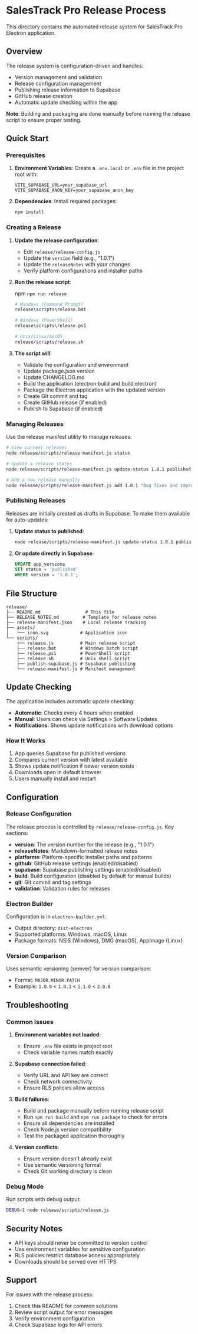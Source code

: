 # SalesTrack Pro Release Process

This directory contains the automated release system for SalesTrack Pro Electron application.

## Overview

The release system is configuration-driven and handles:

- Version management and validation
- Release configuration management
- Publishing release information to Supabase
- GitHub release creation
- Automatic update checking within the app

**Note**: Building and packaging are done manually before running the release script to ensure proper testing.

## Quick Start

### Prerequisites

1. **Environment Variables**: Create a `.env.local` or `.env` file in the project root with:

   ```
   VITE_SUPABASE_URL=your_supabase_url
   VITE_SUPABASE_ANON_KEY=your_supabase_anon_key
   ```

2. **Dependencies**: Install required packages:
   ```bash
   npm install
   ```

### Creating a Release

1. **Update the release configuration**:

   - Edit `release/release-config.js`
   - Update the `version` field (e.g., "1.0.1")
   - Update the `releaseNotes` with your changes
   - Verify platform configurations and installer paths

2. **Run the release script**:

   npm `npm run release`

   ```bash
   # Windows (Command Prompt)
   release\scripts\release.bat

   # Windows (PowerShell)
   release\scripts\release.ps1

   # Unix/Linux/macOS
   release/scripts/release.sh
   ```

3. **The script will**:
    - Validate the configuration and environment
    - Update package.json version
    - Update CHANGELOG.md
    - Build the application (electron:build and build:electron)
    - Package the Electron application with the updated version
    - Create Git commit and tag
    - Create GitHub release (if enabled)
    - Publish to Supabase (if enabled)

### Managing Releases

Use the release manifest utility to manage releases:

```bash
# View current releases
node release/scripts/release-manifest.js status

# Update a release status
node release/scripts/release-manifest.js update-status 1.0.1 published

# Add a new release manually
node release/scripts/release-manifest.js add 1.0.1 "Bug fixes and improvements"
```

### Publishing Releases

Releases are initially created as drafts in Supabase. To make them available for auto-updates:

1. **Update status to published**:

   ```bash
   node release/scripts/release-manifest.js update-status 1.0.1 published
   ```

2. **Or update directly in Supabase**:
   ```sql
   UPDATE app_versions
   SET status = 'published'
   WHERE version = '1.0.1';
   ```

## File Structure

```
release/
├── README.md                 # This file
├── RELEASE_NOTES.md         # Template for release notes
├── release-manifest.json    # Local release tracking
├── assets/
│   └── icon.svg            # Application icon
└── scripts/
    ├── release.js          # Main release script
    ├── release.bat         # Windows batch script
    ├── release.ps1         # PowerShell script
    ├── release.sh          # Unix shell script
    ├── publish-supabase.js # Supabase publishing
    └── release-manifest.js # Manifest management
```

## Update Checking

The application includes automatic update checking:

- **Automatic**: Checks every 4 hours when enabled
- **Manual**: Users can check via Settings > Software Updates
- **Notifications**: Shows update notifications with download options

### How It Works

1. App queries Supabase for published versions
2. Compares current version with latest available
3. Shows update notification if newer version exists
4. Downloads open in default browser
5. Users manually install and restart

## Configuration

### Release Configuration

The release process is controlled by `release/release-config.js`. Key sections:

- **version**: The version number for the release (e.g., "1.0.1")
- **releaseNotes**: Markdown-formatted release notes
- **platforms**: Platform-specific installer paths and patterns
- **github**: GitHub release settings (enabled/disabled)
- **supabase**: Supabase publishing settings (enabled/disabled)
- **build**: Build configuration (disabled by default for manual builds)
- **git**: Git commit and tag settings
- **validation**: Validation rules for releases

### Electron Builder

Configuration is in `electron-builder.yml`:

- Output directory: `dist-electron`
- Supported platforms: Windows, macOS, Linux
- Package formats: NSIS (Windows), DMG (macOS), AppImage (Linux)

### Version Comparison

Uses semantic versioning (semver) for version comparison:

- Format: `MAJOR.MINOR.PATCH`
- Example: `1.0.0` < `1.0.1` < `1.1.0` < `2.0.0`

## Troubleshooting

### Common Issues

1. **Environment variables not loaded**:

   - Ensure `.env` file exists in project root
   - Check variable names match exactly

2. **Supabase connection failed**:

   - Verify URL and API key are correct
   - Check network connectivity
   - Ensure RLS policies allow access

3. **Build failures**:

   - Build and package manually before running release script
   - Run `npm run build` and `npm run package` to check for errors
   - Ensure all dependencies are installed
   - Check Node.js version compatibility
   - Test the packaged application thoroughly

4. **Version conflicts**:
   - Ensure version doesn't already exist
   - Use semantic versioning format
   - Check Git working directory is clean

### Debug Mode

Run scripts with debug output:

```bash
DEBUG=1 node release/scripts/release.js
```

## Security Notes

- API keys should never be committed to version control
- Use environment variables for sensitive configuration
- RLS policies restrict database access appropriately
- Downloads should be served over HTTPS

## Support

For issues with the release process:

1. Check this README for common solutions
2. Review script output for error messages
3. Verify environment configuration
4. Check Supabase logs for API errors
